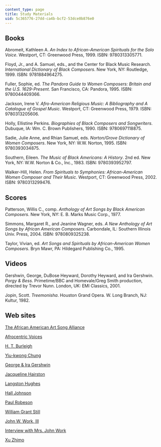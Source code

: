 ```yaml
---
content_type: page
title: Study Materials
uid: 5c365776-27dd-ca4b-bcf2-53dce0b876e0
---
```


Books
-----

Abromeit, Kathleen A. _An Index to African-American Spirituals for the Solo Voice_. Westport, CT: Greenwood Press, 1999. ISBN: 9780313305771.

Floyd, Jr., and A. Samuel, eds., and the Center for Black Music Research. _International Dictionary of Black Composers_. New York, NY: Routledge, 1999. ISBN: 9781884964275.

Fuller, Sophie, ed. _The Pandora Guide to Women Composers: Britain and the U.S. 1629-Present_. San Francisco, CA: Pandora, 1995. ISBN: 9780044409366.

Jackson, Irene V. _Afro-American Religious Music: A Bibliography and A Catalogue of Gospel Music_. Westport, CT: Greenwood Press, 1979. ISBN: 9780313205606.

Holly, Ellistine Perkins. _Biographies of Black Composers and Songwriters_. Dubuque, IA: Wm. C. Brown Publishers, 1990. ISBN: 9780697118875.

Sadie, Julie Anne, and Rhian Samuel, eds. _Norton/Grove Dictionary of Women Composers_. New York, NY: W.W. Norton, 1995. ISBN: 9780393034875.

Southern, Eileen. _The Music of Black Americans: A History_. 2nd ed. New York, NY: W.W. Norton & Co., Inc., 1983. ISBN: 9780393952797.

Walker-Hill, Helen. _From Spirituals to Symphonies: African-American Women Composer and Their Music_. Westport, CT: Greenwood Press, 2002. ISBN: 9780313299476.

Scores
------

Patterson, Willis C., comp. _Anthology of Art Songs by Black American Composers_. New York, NY: E. B. Marks Music Corp., 1977.

Simmons, Margaret R., and Jeanine Wagner, eds. _A New Anthology of Art Songs by African American Composers_. Carbondale, IL: Southern Illinois Univ. Press, 2004. ISBN: 9780809325238.

Taylor, Vivian, ed. _Art Songs and Spirituals by African-American Women Composers_. Bryn Mawr, PA: Hildegard Publishing Co., 1995.

Videos
------

Gershwin, George, DuBose Heyward, Dorothy Heyward, and Ira Gershwin. _Porgy & Bess_. Primetime/BBC and Homevale/Greg Smith production, directed by Trevor Nunn. London, UK: EMI Classics, 2001.

Jopin, Scott. _Treemonisha_. Houston Grand Opera. W. Long Branch, NJ: Kultur, 1982.

Web sites
---------

[The African American Art Song Alliance](http://www.darryltaylor.com/alliance/)

[Afrocentric Voices](http://afrovoices.com/)

[H. T. Burleigh](http://afrovoices.com/burleigh.html)

[Yiu-kwong Chung](http://www.cykusic.com/Ebio%20flash.htm)

[George & Ira Gershwin](http://gershwin.com/)

[Jacqueline Hairston](https://www.newmusicusa.org/profile/jhairs/)

[Langston Hughes](http://www.poets.org/poet.php/prmPID/83)

[Hall Johnson](http://afrovoices.com/hjohnson.html)

[Paul Robeson](http://www.pbs.org/wnet/americanmasters/paul-robeson-about-the-actor/66/)

[William Grant Still](http://williamgrantstill.com/)

[John W. Work, III](http://www.tnstate.edu/library/digital/work.htm)

[Interview with Mrs. John Work](https://web.archive.org/web/20101129031810/http://www.umich.edu/~afroammu/standifer/work.html)

[Xu Zhimo](http://www.britannica.com/EBchecked/topic/273976/Xu-Zhimo)